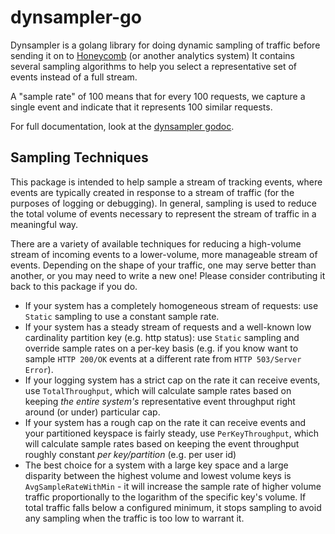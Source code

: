 # dynsampler-go

Dynsampler is a golang library for doing dynamic sampling of traffic before sending it on to [Honeycomb](https://honeycomb.io) (or another analytics system)
It contains several sampling algorithms to help you select a representative set of events instead of a full stream.

A "sample rate" of 100 means that for every 100 requests, we capture a single event and indicate that it represents 100 similar requests.

For full documentation, look at the [dynsampler godoc](https://godoc.org/github.com/honeycombio/dynsampler-go).

## Sampling Techniques

This package is intended to help sample a stream of tracking events, where events are typically created in response to a stream of traffic (for the purposes of logging or debugging). In general, sampling is used to reduce the total volume of events necessary to represent the stream of traffic in a meaningful way.

There are a variety of available techniques for reducing a high-volume stream of incoming events to a lower-volume, more manageable stream of events.
Depending on the shape of your traffic, one may serve better than another, or you may need to write a new one! Please consider contributing it back to this package if you do.

* If your system has a completely homogeneous stream of requests: use `Static` sampling to use a constant sample rate.
* If your system has a steady stream of requests and a well-known low cardinality partition key (e.g. http status): use `Static` sampling and override sample rates on a per-key basis (e.g. if you know want to sample `HTTP 200/OK` events at a different rate from `HTTP 503/Server Error`).
* If your logging system has a strict cap on the rate it can receive events, use `TotalThroughput`, which will calculate sample rates based on keeping *the entire system's* representative event throughput right around (or under) particular cap.
* If your system has a rough cap on the rate it can receive events and your partitioned keyspace is fairly steady, use `PerKeyThroughput`, which will calculate sample rates based on keeping the event throughput roughly constant *per key/partition* (e.g. per user id)
* The best choice for a system with a large key space and a large disparity between the highest volume and lowest volume keys is `AvgSampleRateWithMin` - it will increase the sample rate of higher volume traffic proportionally to the logarithm of the specific key's volume. If total traffic falls below a configured minimum, it stops sampling to avoid any sampling when the traffic is too low to warrant it.
